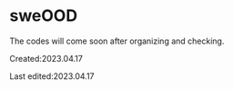 # sweOOD

The codes will come soon after organizing and checking.

Created:2023.04.17

Last edited:2023.04.17
